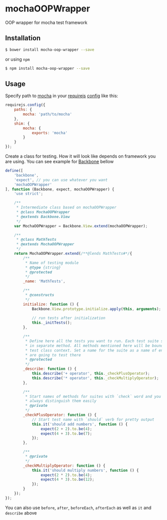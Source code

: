 # mochaOOPWrapper
OOP wrapper for mocha test framework

## Installation
```bash
$ bower install mocha-oop-wrapper --save
```
or using `npm`
```bash
$ npm install mocha-oop-wrapper --save
```


## Usage
Specify path to [mocha](http://mochajs.org/) in your [requirejs](http://requirejs.org/) [config](http://requirejs.org/docs/api.html#config-shim) like this:
```js
requirejs.config({
    paths: {
        mocha: 'path/to/mocha'
    },
    shim: {
        mocha: {
            exports: 'mocha'
        }
    }
});
```
Create a class for testing. How it will look like depends on framework you are using. You can see example for [Backbone](http://backbonejs.org/) bellow
```js
define([
    'backbone',
    'expect', // you can use whatever you want
    'mochaOOPWrapper'
], function (Backbone, expect, mochaOOPWrapper) {
    'use strict';

    /**
     * Intermediate class based on mochaOOPWrapper
     * @class MochaOOPWrapper
     * @extends Backbone.View
     */
    var MochaOOPWrapper = Backbone.View.extend(mochaOOPWrapper);

    /**
     * @class MathTests
     * @extends MochaOOPWrapper
     */
    return MochaOOPWrapper.extend(/**@lends MathTests#*/{
        /**
         * Name of testing module
         * @type {string}
         * @protected
         */
        _name: 'MathTests',

        /**
         * @constructs
         */
        initialize: function () {
            Backbone.View.prototype.initialize.apply(this, arguments);
            
            // run tests after initialization
            this._initTests();
        },

        /**
         * Define here all the tests you want to run. Each test suite should be 
         * in separate method. All methods mentioned here will be bound to the 
         * test class context. Set a name for the suite as a name of entity you
         * are going to test there
         * @protected
         */
        _describe: function () {
            this.describe('+ operator', this._checkPlusOperator);
            this.describe('* operator', this._checkMultiplyOperator);
        },

        /**
         * Start names of methods for suites with `check` word and you will 
         * always distinguish them easily  
         * @private
         */
        _checkPlusOperator: function () {
            // Start test name with `should` verb for pretty output
            this.it('should add numbers', function () {
                expect(2 + 2).to.be(4);
                expect(4 + 3).to.be(7);
            });
        },

        /**
         * @private
         */
        _checkMultiplyOperator: function () {
            this.it('should multiply numbers', function () {
                expect(2 * 2).to.be(4);
                expect(4 * 3).to.be(12);
            });
        }
    });
});

```
You can also use `before`, `after`, `beforeEach`, `afterEach` as well as `it` and `describe` above
